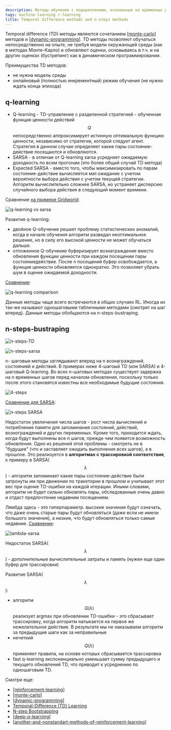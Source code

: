 ```yaml
---
description: Методы обучения с подкреплением, основанные на временных различиях и n-шаговые методы
tags: machine-learning r-learning
title: Temporal difference methods and n-steps methods
---
```

Temporal difference (TD) методы являются сочетанием [[monte-carlo]] методов и [[dynamic-programming]]. TD методы позволяют обучаться непосредственно на опыте, не требуя модели окружающей среды (как в методах Монте-Карло) и обновляют оценки, основываясь в т.ч. и на других оценках (бустрепинг) как в динамическом программировании.

Преимущества TD методов:

- не нужна модель среды
- онлайновый (полностью инкрементный) режим обучения (не нужно ждать конца эпизода)

## q-learning

- Q-learning - TD-управление с разделенной стратегией - обученная функция ценности действий $$Q$$ непосредственно аппроксимирует истинную оптимальную функцию ценности, независимо от стратегии, которой следует агент. Стратегия в данном случае определяет какие пары состояние-действие посещаются и обновляются.
- SARSA - в отличае от Q-learning sarsa усредняет ожидаемую доходность по всем прогонам (это более общий случай TD метода)
- Expected SARSA - вместо того, чтобы максимизировать по парам состояние-действие вычисляется мат.ожидание с учетом вероятности выбора действия с учетом текущей стратегии. Алгоритм вычислительно сложнее SARSA, но устраняет дисперсию случайного выбора действия в следующий момент времени.

Сравнение [на примере Gridworld](https://rl-book.com/learn/value_methods/q_learning_sarsa/):

![q-learning vs sarsa](../attachments/2023-01-01-23-53-40.png)

Развитие q-learning:

- двойное Q-обучение решает проблему статистических аномалий, когда в начале обучения алгоритм разведал неоптимальное решение, но в силу его высокой ценности не может обучаться дальше.
- отложенное Q-обучение буферизирует  вознаграждение вместо обновления функции ценности при каждом посещении пары состояниедействие. После n посещений буфер освобождается, а функция ценности обновляется однократно. Это позволяет убрать шум в оценке ожидаемой доходности.

[Сравнение](https://rl-book.com/learn/value_methods/double_delayed_q_learning/):

![q-learning comparison](../attachments/2023-01-02-00-01-15.png)

Данные методы чаще всего встречаются в общих случаях RL. Иногда их так-же называют одношаговыми табличными методами (смотрят на шаг вперед). Данные методы обобщаются на n-steps-bustraping.

## n-steps-bustraping

![n-steps-TD](../attachments/2022-10-06-04-35-55.png)

![n-steps-sarsa](../attachments/2022-10-06-04-37-13.png)

n- шаговые методы заглядывают вперед на n вознаграждений, состоянияй и действий. В примерах ниже 4-шагоый TD (или SARSA) и 4-шаговый Q-learning. Во всех n-шаговых методах существует задержка на n временных шагов перед началом обновления, поскольку только после этого становятся известны все необходимые будущие состояния.

![4-steps](../attachments/2022-10-06-04-46-02.png)

[Сравнение для SARSA](https://rl-book.com/learn/value_methods/n_step/):

![n-steps SARSA](../attachments/2023-01-02-00-50-45.png)

Недостаток увеличения числа шагов - рост числа вычислений и потребление памяти для запоминания состояний, действий, вознограждений и других переменных. Кроме того, приходится ждать, когда будут выполнены все n шагов, прежде чем появится возможность обновления. Одно из решений этой проблемы - смотреть не в "будущее" (что и заставляет ожидать выполнения всех шагов), а в прошлое. Это реализуется в **алгоритмах с трассировкой соответствия**, к примеру в SARSA($$\lambda$$) - алгоритм запоминает какие пары состояние-действие были затронуты им при движении по тракетории в прошлом и учитывает этот вес при оценке TD-ошибки на каждой итерации. Иными словами, алгоритм не будет сильно обновлять пары, обследованные очень давно и отдаст предпочтение недавним посещениям.

Лямбда здесь - это гиперпараметр. высокие значения будут означать, что даже очень старые пары будут обновляться (даже если не имели большого значения), а низкие, что будут обновляться только самые недавние. [Сравнение](https://rl-book.com/learn/value_methods/eligibility_traces/):

![lambda-sarsa](../attachments/2023-01-02-01-05-43.png)

Недостаток SARSA($$\lambda$$) - дополнительные вычислительные затраты и память (нужен еще один буфер для трассировки)

Развитие SARSA($$\lambda$$):

- алгоритм $$Q(\lambda)$$ реализует argmax при обновлении TD-ошибки - это сбрасывает трассировку, когда алгоритм натыкается на первое же нежелательное действие. В результате мы не наказываем алгоритм за предыдущие шаги как за неправильные
- нечеткий $$Q(\lambda)$$ применяет правила, на основе которых сбрасывается трассировка
- fast q-learning экспоненциально уменьшает сумму предыдущего и текущего обновлений TD, что приводит к усреднению по одношаговым TD.

Смотри еще:

- [[reinforcement-learning]]
- [[monte-carlo]]
- [[dynamic-programming]]
- [Temporal-Difference (TD) Learning](https://towardsdatascience.com/introduction-to-reinforcement-learning-rl-part-6-temporal-difference-td-learning-2a12f0aba9f9)
- [N-step Bootstrapping](https://towardsdatascience.com/introduction-to-reinforcement-learning-rl-part-7-n-step-bootstrapping-6c3006a13265)
- [[deep-q-learning]]
- [[another-and-nonstandart-methods-of-reinforcement-learning]]

[//begin]: # "Autogenerated link references for markdown compatibility"
[monte-carlo]: monte-carlo "Monte-Carlo methods"
[dynamic-programming]: dynamic-programming "Dynamic programming for reinforcement-learning"
[reinforcement-learning]: ../lists/reinforcement-learning "Reinforcement learning"
[monte-carlo]: monte-carlo "Monte-Carlo methods"
[dynamic-programming]: dynamic-programming "Dynamic programming for reinforcement-learning"
[deep-q-learning]: deep-q-learning "Deep Q-learning"
[another-and-nonstandart-methods-of-reinforcement-learning]: another-and-nonstandart-methods-of-reinforcement-learning "Another and nonstandart methods of reinforcemebt learning"
[//end]: # "Autogenerated link references"
[//begin]: # "Autogenerated link references for markdown compatibility"
[monte-carlo]: monte-carlo "Monte-Carlo methods"
[dynamic-programming]: dynamic-programming "Dynamic programming for reinforcement-learning"
[reinforcement-learning]: ../lists/reinforcement-learning "Reinforcement learning"
[monte-carlo]: monte-carlo "Monte-Carlo methods"
[dynamic-programming]: dynamic-programming "Dynamic programming for reinforcement-learning"
[deep-q-learning]: deep-q-learning "Deep Q-learning"
[another-and-nonstandart-methods-of-reinforcement-learning]: another-and-nonstandart-methods-of-reinforcement-learning "Another and nonstandart methods of reinforcemebt learning"
[//end]: # "Autogenerated link references"